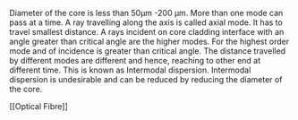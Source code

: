 Diameter of the core is less than 50μm -200 μm.
More than one mode can pass at a time.
A ray travelling along the axis is called axial mode. It has to travel smallest distance.
A rays incident on core cladding interface with an angle greater than critical angle are the higher modes. For the highest order mode and of incidence is greater than critical angle.
The distance travelled by different modes are different and hence, reaching to other end at different time. This is known as Intermodal dispersion.
Intermodal dispersion is undesirable and can be reduced by reducing the diameter of the core.

[[Optical Fibre]]